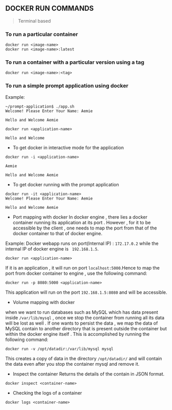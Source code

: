 ## DOCKER RUN COMMANDS 
> Terminal based 

### To run a particular container 
```
docker run <image-name> 
docker run <image-name>:latest
```

### To run a container with a particular version using a tag
```
docker run <image-name>:<tag>
```
### To run a simple prompt application using docker

Example: 
```
~/prompt-application$ ./app.sh
Welcome! Please Enter Your Name: Aemie

Hello and Welcome Aemie
```

```
docker run <application-name>

Hello and Welcome 
```

* To get docker in interactive mode for the application 
```
docker run -i <application-name>

Aemie 

Hello and Welcome Aemie
```

* To get docker running with the prompt application 
```
docker run -it <application-name>
Welcome! Please Enter Your Name: Aemie

Hello and Welcome Aemie
```

* Port mapping with docker 
In docker engine , there lies a docker container running its application at its port . However , for it to be accessible by the client , one needs to map the port from that of the docker container to that of docker engine.

Example: 
Docker webapp runs on port(Internal IP) : ```172.17.0.2``` while the internal IP of docker engine is ``` 192.168.1.5```.

```
docker run <application-name> 
```
If it is an application , it will run on port ```localhost:5000```.Hence to map the port from docker container to engine , use the following command: 

```
docker run -p 8080:5000 <application-name>
```
This application will run on the port ```192.168.1.5:8080``` and will be accessible.


* Volume mapping with docker

when we want to run databases such as MySQL which has data present inside ```/var/lib/mysql``` , once we stop the container from running all its data will be lost as well . If one wants to persist the data , we map the data of MySQL contain to another directory that is present outside the container but within the docker engine itself . This is accomplished by running the following command: 

```
docker run -v /opt/datadir:/var/lib/mysql mysql
```
This creates a copy of data in the directory ```/opt/datadir/``` and will contain the data even after you stop the container mysql and remove it.

* Inspect the container 
Returns the details of the contain in JSON format. 

```
docker inspect <container-name>
```
* Checking the logs of a container 

```
docker logs <container-name>
```


